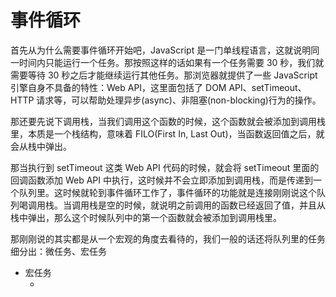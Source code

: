 # 事件循环

首先从为什么需要事件循环开始吧，JavaScript 是一门单线程语言，这就说明同一时间内只能运行一个任务。那按照这样的话如果有一个任务需要 30 秒，我们就需要等待 30 秒之后才能继续运行其他任务。那浏览器就提供了一些 JavaScript 引擎自身不具备的特性：Web API，这里面包括了 DOM API、setTimeout、HTTP 请求等，可以帮助处理异步(async)、非阻塞(non-blocking)行为的操作。

那还要先说下调用栈，当我们调用这个函数的时候，这个函数就会被添加到调用栈里，本质是一个栈结构，意味着 FILO(First In, Last Out)，当函数返回值之后，就会从栈中弹出。

那当执行到 setTimeout 这类 Web API 代码的时候，就会将 setTimeout 里面的回调函数添加 Web API 中执行，这时候并不会立即添加到调用栈，而是传递到一个队列里。这时候就轮到事件循环工作了，事件循环的功能就是连接刚刚说这个队列喝调用栈。当调用栈是空的时候，就说明之前调用的函数已经返回了值，并且从栈中弹出，那么这个时候队列中的第一个函数就会被添加到调用栈里。

那刚刚说的其实都是从一个宏观的角度去看待的，我们一般的话还将队列里的任务细分出：微任务、宏任务

- 宏任务
  - <script>
  - setTimeout
  - setInterval
  - setImmediate
  - I/O
  - UI Event
  - requestAnimationFrame
- 微任务
  - Promise.then()/resolve()
  - process.nextTick
  - MutaionObserver
这两种任务之间主要是执行优先级不一样，刚刚说到任务会放到队列里面，其实是宏任务对应宏任务队列，微任务对应微任务队列。当执行栈为空的时候，主线程会查看宏任务队列是否有事件存在，如果存在则将最老的宏任务添加到执行栈，在这个宏任务的执行过程中如果遇到微任务，就会将其添加到微任务队列中，当这个宏任务执行完之后会依次执行微任务队列。并且在宏任务执行完毕之后会检查渲染，然后GUI线程接管渲染来实现重绘和回流。当渲染完毕之后JS线程继续接管，开始继续从事件队列取最老的宏任务执行。
